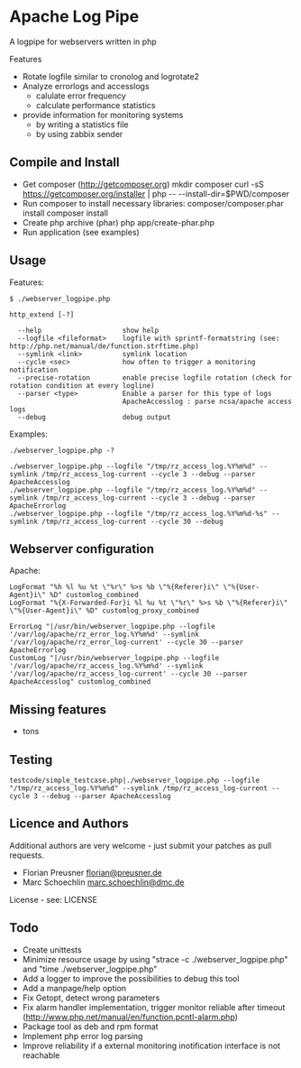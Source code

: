 Apache Log Pipe
=================

A logpipe for webservers written in php

Features
 * Rotate logfile similar to cronolog and logrotate2
 * Analyze errorlogs and accesslogs
   * calulate error frequency
   * calculate performance statistics
 * provide information for monitoring systems
   * by writing a statistics file
   * by using zabbix sender


Compile and Install
-------------------

* Get composer  (http://getcomposer.org)
  mkdir composer
  curl -sS https://getcomposer.org/installer | php -- --install-dir=$PWD/composer
* Run composer to install necessary libraries:
  composer/composer.phar install
  composer install
* Create php archive (phar)
  php app/create-phar.php
* Run application (see examples)


Usage
-----

Features:
```
$ ./webserver_logpipe.php

http_extend [-?] 

  --help                    show help
  --logfile <fileformat>    logfile with sprintf-formatstring (see: http://php.net/manual/de/function.strftime.php)
  --symlink <link>          symlink location
  --cycle <sec>             how often to trigger a monitoring notification
  --precise-rotation        enable precise logfile rotation (check for rotation condition at every logline)
  --parser <type>           Enable a parser for this type of logs
                            ApacheAccesslog : parse ncsa/apache access logs
  --debug                   debug output
```

Examples:
```
./webserver_logpipe.php -?

./webserver_logpipe.php --logfile "/tmp/rz_access_log.%Y%m%d" --symlink /tmp/rz_access_log-current --cycle 3 --debug --parser ApacheAccesslog
./webserver_logpipe.php --logfile "/tmp/rz_access_log.%Y%m%d" --symlink /tmp/rz_access_log-current --cycle 3 --debug --parser ApacheErrorlog
./webserver_logpipe.php --logfile "/tmp/rz_access_log.%Y%m%d-%s" --symlink /tmp/rz_access_log-current --cycle 30 --debug 
```


Webserver configuration
-----------------------

Apache:
```
LogFormat "%h %l %u %t \"%r\" %>s %b \"%{Referer}i\" \"%{User-Agent}i\" %D" customlog_combined
LogFormat "%{X-Forwarded-For}i %l %u %t \"%r\" %>s %b \"%{Referer}i\" \"%{User-Agent}i\" %D" customlog_proxy_combined

ErrorLog "|/usr/bin/webserver_logpipe.php --logfile '/var/log/apache/rz_error_log.%Y%m%d' --symlink '/var/log/apache/rz_error_log-current' --cycle 30 --parser ApacheErrorlog
CustomLog "|/usr/bin/webserver_logpipe.php --logfile '/var/log/apache/rz_access_log.%Y%m%d' --symlink '/var/log/apache/rz_access_log-current' --cycle 30 --parser ApacheAccesslog" customlog_combined
```

Missing features
----------------
 * tons

Testing
----------------
```
testcode/simple_testcase.php|./webserver_logpipe.php --logfile "/tmp/rz_access_log.%Y%m%d" --symlink /tmp/rz_access_log-current --cycle 3 --debug --parser ApacheAccesslog
```


Licence and Authors
-------------------

Additional authors are very welcome - just submit your patches as pull requests.

 * Florian Preusner <florian@preusner.de>
 * Marc Schoechlin <marc.schoechlin@dmc.de>

License - see: LICENSE

Todo
-----
 * Create unittests
 * Minimize resource usage by using "strace -c ./webserver_logpipe.php" and "time ./webserver_logpipe.php"
 * Add a logger to improve the possibilities to debug this tool
 * Add a manpage/help option
 * Fix Getopt, detect wrong parameters
 * Fix alarm handler implementation, trigger monitor reliable after timeout
   (http://www.php.net/manual/en/function.pcntl-alarm.php)
 * Package tool as deb and rpm format
 * Implement php error log parsing
 * Improve reliability if a external monitoring inotification interface is not reachable
